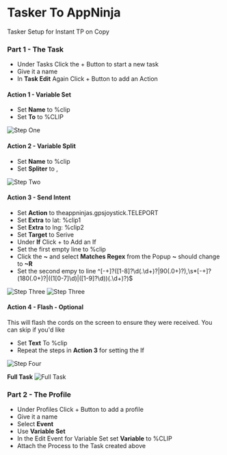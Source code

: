 # Tasker To AppNinja
Tasker Setup for Instant TP on Copy

### Part 1 - The Task
* Under Tasks Click the + Button to start a new task
* Give it a name
* In **Task Edit** Again Click + Button to add an Action

#### Action 1 - Variable Set
* Set **Name** to %clip
* Set **To** to %CLIP

![Step One](/img/1.png)

#### Action 2 - Variable Split
* Set **Name** to %clip
* Set **Spliter** to ,

![Step Two](/img/2.png)

#### Action 3 - Send Intent
* Set **Action** to theappninjas.gpsjoystick.TELEPORT
* Set **Extra** to lat: %clip1
* Set **Extra** to lng: %clip2
* Set **Target** to Serive
* Under **If** Click + to Add an If
 * Set the first empty line to %clip
 * Click the **~** and select **Matches Regex** from the Popup **~** should change to **~R**
 * Set the second empy to line ^[-+]?([1-8]?\d(.\d+)?|90(.0+)?),\s*[-+]?(180(.0+)?|((1[0-7]\d)|([1-9]?\d))(.\d+)?)$
 
![Step Three](/img/3-1.png)
![Step Three](/img/3-2.png)

#### Action 4 - Flash - Optional
This will flash the cords on the screen to ensure they were received. You can skip if you'd  like
* Set **Text** To %clip
* Repeat the steps in **Action 3** for setting the If

![Step Four](/img/4.png)


**Full Task**
![Full Task](/img/full_task.png)


### Part 2 - The Profile
* Under Profiles Click + Button to add a profile
* Give it a name
* Select **Event**
* Use **Variable Set**
 * In the Edit Event for Variable Set set **Variable** to %CLIP
* Attach the Process to the Task created above 







